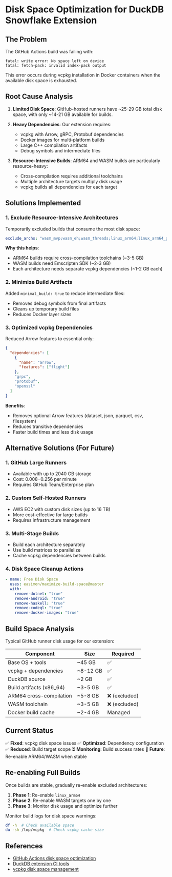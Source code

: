 # Disk Space Optimization for DuckDB Snowflake Extension

## The Problem

The GitHub Actions build was failing with:

```
fatal: write error: No space left on device
fatal: fetch-pack: invalid index-pack output
```

This error occurs during vcpkg installation in Docker containers when the available disk space is exhausted.

## Root Cause Analysis

1. **Limited Disk Space**: GitHub-hosted runners have ~25-29 GB total disk space, with only ~14-21 GB available for builds.

2. **Heavy Dependencies**: Our extension requires:

   - vcpkg with Arrow, gRPC, Protobuf dependencies
   - Docker images for multi-platform builds
   - Large C++ compilation artifacts
   - Debug symbols and intermediate files

3. **Resource-Intensive Builds**: ARM64 and WASM builds are particularly resource-heavy:
   - Cross-compilation requires additional toolchains
   - Multiple architecture targets multiply disk usage
   - vcpkg builds all dependencies for each target

## Solutions Implemented

### 1. Exclude Resource-Intensive Architectures

Temporarily excluded builds that consume the most disk space:

```yaml
exclude_archs: "wasm_mvp;wasm_eh;wasm_threads;linux_arm64;linux_arm64_gcc4"
```

**Why this helps**:

- ARM64 builds require cross-compilation toolchains (~3-5 GB)
- WASM builds need Emscripten SDK (~2-3 GB)
- Each architecture needs separate vcpkg dependencies (~1-2 GB each)

### 2. Minimize Build Artifacts

Added `minimal_build: true` to reduce intermediate files:

- Removes debug symbols from final artifacts
- Cleans up temporary build files
- Reduces Docker layer sizes

### 3. Optimized vcpkg Dependencies

Reduced Arrow features to essential only:

```json
{
  "dependencies": [
    {
      "name": "arrow",
      "features": ["flight"]
    },
    "grpc",
    "protobuf",
    "openssl"
  ]
}
```

**Benefits**:

- Removes optional Arrow features (dataset, json, parquet, csv, filesystem)
- Reduces transitive dependencies
- Faster build times and less disk usage

## Alternative Solutions (For Future)

### 1. GitHub Large Runners

- Available with up to 2040 GB storage
- Cost: $0.008-$0.256 per minute
- Requires GitHub Team/Enterprise plan

### 2. Custom Self-Hosted Runners

- AWS EC2 with custom disk sizes (up to 16 TB)
- More cost-effective for large builds
- Requires infrastructure management

### 3. Multi-Stage Builds

- Build each architecture separately
- Use build matrices to parallelize
- Cache vcpkg dependencies between builds

### 4. Disk Space Cleanup Actions

```yaml
- name: Free Disk Space
  uses: easimon/maximize-build-space@master
  with:
    remove-dotnet: "true"
    remove-android: "true"
    remove-haskell: "true"
    remove-codeql: "true"
    remove-docker-images: "true"
```

## Build Space Analysis

Typical GitHub runner disk usage for our extension:

| Component                | Size     | Required      |
| ------------------------ | -------- | ------------- |
| Base OS + tools          | ~45 GB   | ✅            |
| vcpkg + dependencies     | ~8-12 GB | ✅            |
| DuckDB source            | ~2 GB    | ✅            |
| Build artifacts (x86_64) | ~3-5 GB  | ✅            |
| ARM64 cross-compilation  | ~5-8 GB  | ❌ (excluded) |
| WASM toolchain           | ~3-5 GB  | ❌ (excluded) |
| Docker build cache       | ~2-4 GB  | Managed       |

## Current Status

✅ **Fixed**: vcpkg disk space issues
✅ **Optimized**: Dependency configuration  
✅ **Reduced**: Build target scope
⏳ **Monitoring**: Build success rates
🔄 **Future**: Re-enable ARM64/WASM when stable

## Re-enabling Full Builds

Once builds are stable, gradually re-enable excluded architectures:

1. **Phase 1**: Re-enable `linux_arm64`
2. **Phase 2**: Re-enable WASM targets one by one
3. **Phase 3**: Monitor disk usage and optimize further

Monitor build logs for disk space warnings:

```bash
df -h  # Check available space
du -sh /tmp/vcpkg  # Check vcpkg cache size
```

## References

- [GitHub Actions disk space optimization](https://github.com/easimon/maximize-build-space)
- [DuckDB extension CI tools](https://github.com/duckdb/extension-ci-tools)
- [vcpkg disk space management](https://vcpkg.io/en/docs/README.html)
